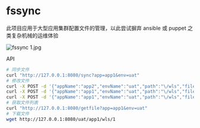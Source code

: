 # fssync

此项目应用于大型应用集群配置文件的管理，以此尝试摒弃 ansible 或 puppet 之类复杂机械的运维体验

![fssync _1_.jpg](https://i.loli.net/2021/08/15/yae9p8OYoirzXCs.jpg)

API

```bash
# 同步文件
curl "http://127.0.0.1:8080/sync?app=app1&env=uat"
# 修改文件
curl -X POST -d '{"appName":"app2","envName":"uat","path":"\/wls","filename":"1","operate":"add","datas":{"key1":"value1","key2":"value2"}}' "http://127.0.0.1:8080/edit"
curl -X POST -d '{"appName":"app1","envName":"uat","path":"\/wls","filename":"1","operate":"edit","datas":{"key1":"value100","key2":""}}' "http://127.0.0.1:8080/edit"
curl -X POST -d '{"appName":"app1","envName":"uat","path":"\/wls","filename":"1","operate":"del","datas":{"key1":"value100","key2":""}}' "http://127.0.0.1:8080/edit"
# 获取文件列表
curl "http://127.0.0.1:8080/getfile?app=app1&env=uat"
# 下载文件
wget http://127.0.0.1:8080/uat/app1/wls/1
```
